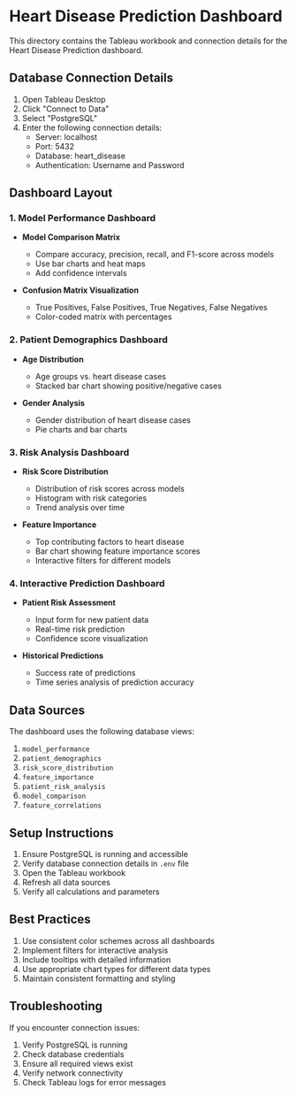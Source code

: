# Heart Disease Prediction Dashboard

This directory contains the Tableau workbook and connection details for the Heart Disease Prediction dashboard.

## Database Connection Details

1. Open Tableau Desktop
2. Click "Connect to Data"
3. Select "PostgreSQL"
4. Enter the following connection details:
   - Server: localhost
   - Port: 5432
   - Database: heart_disease
   - Authentication: Username and Password

## Dashboard Layout

### 1. Model Performance Dashboard
- **Model Comparison Matrix**
  - Compare accuracy, precision, recall, and F1-score across models
  - Use bar charts and heat maps
  - Add confidence intervals

- **Confusion Matrix Visualization**
  - True Positives, False Positives, True Negatives, False Negatives
  - Color-coded matrix with percentages

### 2. Patient Demographics Dashboard
- **Age Distribution**
  - Age groups vs. heart disease cases
  - Stacked bar chart showing positive/negative cases

- **Gender Analysis**
  - Gender distribution of heart disease cases
  - Pie charts and bar charts

### 3. Risk Analysis Dashboard
- **Risk Score Distribution**
  - Distribution of risk scores across models
  - Histogram with risk categories
  - Trend analysis over time

- **Feature Importance**
  - Top contributing factors to heart disease
  - Bar chart showing feature importance scores
  - Interactive filters for different models

### 4. Interactive Prediction Dashboard
- **Patient Risk Assessment**
  - Input form for new patient data
  - Real-time risk prediction
  - Confidence score visualization

- **Historical Predictions**
  - Success rate of predictions
  - Time series analysis of prediction accuracy

## Data Sources

The dashboard uses the following database views:
1. `model_performance`
2. `patient_demographics`
3. `risk_score_distribution`
4. `feature_importance`
5. `patient_risk_analysis`
6. `model_comparison`
7. `feature_correlations`

## Setup Instructions

1. Ensure PostgreSQL is running and accessible
2. Verify database connection details in `.env` file
3. Open the Tableau workbook
4. Refresh all data sources
5. Verify all calculations and parameters

## Best Practices

1. Use consistent color schemes across all dashboards
2. Implement filters for interactive analysis
3. Include tooltips with detailed information
4. Use appropriate chart types for different data types
5. Maintain consistent formatting and styling

## Troubleshooting

If you encounter connection issues:
1. Verify PostgreSQL is running
2. Check database credentials
3. Ensure all required views exist
4. Verify network connectivity
5. Check Tableau logs for error messages 